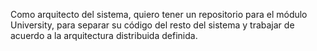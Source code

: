 Como arquitecto del sistema, quiero tener un repositorio para el módulo University, para separar su código del resto del sistema y trabajar de acuerdo a la arquitectura distribuida definida.